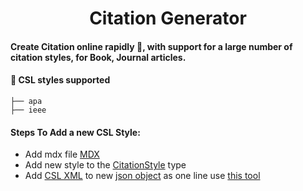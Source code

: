 <h1 align="center">
  Citation Generator
</h1>

#### Create Citation online rapidly 🚀, with support for a large number of citation styles, for Book, Journal articles.

#### 🧐 CSL styles supported

    ├── apa
    ├── ieee

#### Steps To Add a new CSL Style:
* Add mdx file [MDX](https://github.com/asouqi/citation-generator/blob/master/src/mdx)
* Add new style to the [CitationStyle](https://github.com/asouqi/citation-generator/blob/master/src/types.ts#L26) type
* Add [CSL XML](https://csl.mendeley.com/searchByName/) to new [json object](https://github.com/asouqi/citation-generator/blob/master/data/csl_code.json) as one line use [this tool](https://lingojam.com/TexttoOneLine)
